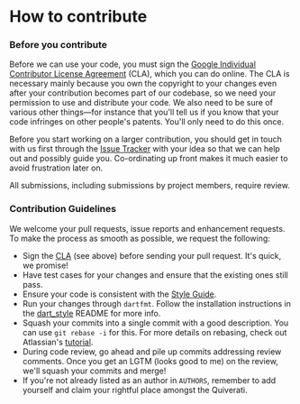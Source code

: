 # How to contribute

### Before you contribute

Before we can use your code, you must sign the [Google Individual Contributor
License Agreement][cla] (CLA), which you can do online. The CLA is necessary
mainly because you own the copyright to your changes even after your
contribution becomes part of our codebase, so we need your permission to use and
distribute your code. We also need to be sure of various other things—for
instance that you'll tell us if you know that your code infringes on other
people's patents. You'll only need to do this once.

Before you start working on a larger contribution, you should get in touch with
us first through the  [Issue Tracker][issues] with your idea so that we can help
out and possibly guide you. Co-ordinating up front makes it much easier to avoid
frustration later on.

All submissions, including submissions by project members, require review.

### Contribution Guidelines

We welcome your pull requests, issue reports and enhancement requests. To make
the process as smooth as possible, we request the following:

   * Sign the [CLA][cla] (see above) before sending your pull request.
     It's quick, we promise!
   * Have test cases for your changes and ensure that the existing ones still
     pass.
   * Ensure your code is consistent with the [Style Guide][style_guide].
   * Run your changes through `dartfmt`. Follow the installation instructions in
     the [dart_style][dartfmt_usage] README for more info.
   * Squash your commits into a single commit with a good description. You can
     use `git rebase -i` for this. For more details on rebasing, check out
     Atlassian's [tutorial][rebase_tutorial].
   * During code review, go ahead and pile up commits addressing review
     comments. Once you get an LGTM (looks good to me) on the review, we'll
     squash your commits and merge!
   * If you're not already listed as an author in `AUTHORS`, remember to add
     yourself and claim your rightful place amongst the Quiverati.

[cla]: https://developers.google.com/open-source/cla/individual
[issues]: https://github.com/google/quiver-dart/issues
[style_guide]: https://dart.dev/guides/language/effective-dart
[dartfmt_usage]: https://github.com/dart-lang/dart_style
[rebase_tutorial]: https://www.atlassian.com/git/tutorials/rewriting-history

